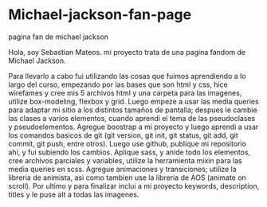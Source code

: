 # Michael-jackson-fan-page
pagina fan de michael jackson

Hola, soy Sebastian Mateos. mi proyecto trata de una pagina fandom de Michael Jackson.

Para llevarlo a cabo fui utilizando las cosas que fuimos aprendiendo a lo largo del curso, empezando por las bases que son html y css,
hice wirefames y cree mis 5 archivos html y una carpeta para las imagenes, utilize box-modeling, flexbox y grid.
Luego empeze a usar las media queries para adaptar mi sitio a los distintos tamaños de pantalla; despues le cambie las clases a varios elementos,
cuando aprendi el tema de las pseudoclases y pseudoelementos. Agregue boostrap a mi proyecto y luego aprendi a usar los comandos basicos de 
git (git version, git init, git status, git add, git commit, git push, entre otros). Luego use github, publique mi repositorio ahi, 
y fui subiendo los cambios. Aplique sass, y anide todo los elementos, cree archivos parciales y variables, utilize la herramienta mixin para las 
media queries en scss. Agregue animaciones y transiciones; utilize la libreria de animista, asi como tambien use la libreria de AOS (animate on scroll).
Por ultimo y para finalizar inclui a mi proyecto keywords, description, titles y le puse alt a todas las imagenes.
